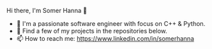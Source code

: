 Hi there, I'm Somer Hanna 👋
- 🔭 I'm a passionate software engineer with focus on C++ & Python.
- 🌱 Find a few of my projects in the repositories below.
- 📫 How to reach me: https://www.linkedin.com/in/somerhanna
